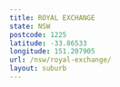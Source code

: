 ```yaml
---
title: ROYAL EXCHANGE
state: NSW
postcode: 1225
latitude: -33.86533
longitude: 151.207905
url: /nsw/royal-exchange/
layout: suburb
---
```

